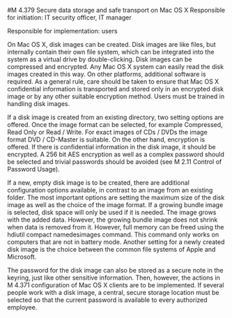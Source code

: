#M 4.379 Secure data storage and safe transport on Mac OS X
Responsible for initiation: IT security officer, IT manager

Responsible for implementation: users

On Mac OS X, disk images can be created. Disk images are like files, but internally contain their own file system, which can be integrated into the system as a virtual drive by double-clicking. Disk images can be compressed and encrypted. Any Mac OS X system can easily read the disk images created in this way. On other platforms, additional software is required. As a general rule, care should be taken to ensure that Mac OS X confidential information is transported and stored only in an encrypted disk image or by any other suitable encryption method. Users must be trained in handling disk images.

If a disk image is created from an existing directory, two setting options are offered. Once the image format can be selected, for example Compressed, Read Only or Read / Write. For exact images of CDs / DVDs the image format DVD / CD-Master is suitable. On the other hand, encryption is offered. If there is confidential information in the disk image, it should be encrypted. A 256 bit AES encryption as well as a complex password should be selected and trivial passwords should be avoided (see M 2.11 Control of Password Usage).

If a new, empty disk image is to be created, there are additional configuration options available, in contrast to an image from an existing folder. The most important options are setting the maximum size of the disk image as well as the choice of the image format. If a growing bundle image is selected, disk space will only be used if it is needed. The image grows with the added data. However, the growing bundle image does not shrink when data is removed from it. However, full memory can be freed using the hdiutil compact namedesimages command. This command only works on computers that are not in battery mode. Another setting for a newly created disk image is the choice between the common file systems of Apple and Microsoft.

The password for the disk image can also be stored as a secure note in the keyring, just like other sensitive information. Then, however, the actions in M 4.371 configuration of Mac OS X clients are to be implemented. If several people work with a disk image, a central, secure storage location must be selected so that the current password is available to every authorized employee.



